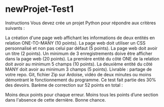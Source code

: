 # newProjet-Test1
Instructions
Vous devez crée un projet Python pour répondre aux critères suivants :

La création d'une page web affichant les informations de deux entités en relation ONE-TO-MANY (10 points).
La page web doit utiliser un CSS personnalisé et non pas celui par défaut (5 points).
La page web doit avoir un titre (2 points).
Un minimum de 3 enregistrements doive être afficher dans la page web (20 points).
La première entité du côté ONE de la relation doit avoir au minimum 5 champs (10 points).
La deuxième entité du côté MANY doit avoir au minimum 3 champs (5 points).
Livrable : partage de votre repo. Git, fichier Zip sur Ardoise, vidéo de deux minutes ou moins démontrant le fonctionnement du programme.
Ce test fait partie des 30% des devoirs.
Barème de correction sur 52 points en total : 

Moins deux points pour chaque erreur.
Moins tous les points d’une section dans l'absence de cette dernière.
Bonne chance.
